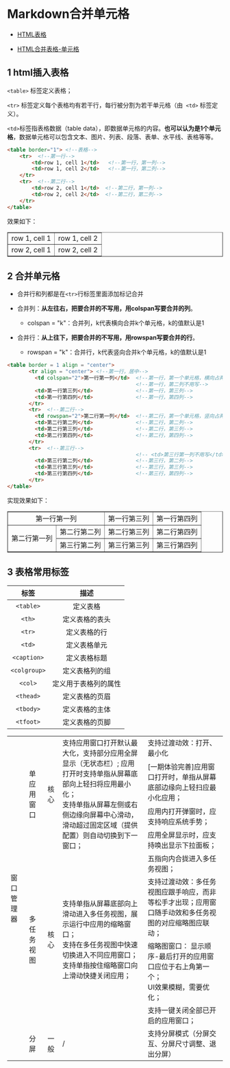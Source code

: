 # Markdown合并单元格   

- [HTML表格](https://www.runoob.com/html/html-tables.html)  

- [HTML合并表格-单元格](https://blog.csdn.net/qq_42651904/article/details/81661366)     

## 1 html插入表格   
 `<table>` 标签定义表格；     

 `<tr>` 标签定义每个表格均有若干行，每行被分割为若干单元格（由` <td>` 标签定义）。    

` <td> `标签指表格数据（table data），即数据单元格的内容。**也可以认为是1个单元格**，数据单元格可以包含文本、图片、列表、段落、表单、水平线、表格等等。      

```HTML 
<table border="1"> <!--表格-->
    <tr>  <!--第一行-->
        <td>row 1, cell 1</td>   <!--第一行，第一列-->
        <td>row 1, cell 2</td>   <!--第一行，第二列-->
    </tr>
    <tr>  <!--第二行-->
        <td>row 2, cell 1</td>	<!--第二行，第一列-->
        <td>row 2, cell 2</td>	<!--第二行，第二列-->
    </tr>
</table>   
```

效果如下： 

<table border="1">
    <tr align = "center">
        <td>row 1, cell 1</td>
        <td>row 1, cell 2</td>
    </tr>
    <tr>
        <td>row 2, cell 1</td>
        <td>row 2, cell 2</td>
    </tr>
</table> 

## 2 合并单元格    

- 合并行和列都是在`<tr>`行标签里面添加标记合并     

- 合并列：**从左往右，把要合并的不写用，用colspan写要合并的列**。
  - colspan = "k"：合并列，k代表横向合并k个单元格，k的值默认是1  
- 合并行：**从上往下，把要合并的不写用，用rowspan写要合并的行**。  
  - rowspan = "k"：合并行，k代表竖向合并k个单元格，k的值默认是1  

```html 
<table border = 1 align = "center">
       <tr align = "center"> <!--第一行，居中-->
         <td colspan="2">第一行第一列</td>  <!--第一行，第一个单元格，横向占两个格子-->
                                          <!--第一行，第二列不用写-->
         <td>第一行第三列</td>			  <!--第一行，第三列-->
         <td>第一行第四列</td>			  <!--第一行，第四列-->
       </tr>
       <tr>	 <!--第二行-->
         <td rowspan="2">第二行第一列</td>  <!--第二行，第一个单元格，竖向占两个格子-->
         <td>第二行第二列</td>			  <!--第二行，第二列-->
         <td>第二行第三列</td>			  <!--第二行，第三列-->
         <td>第二行第四列</td>			  <!--第二行，第四列-->
       </tr>
       <tr>  <!--第三行-->
                                          <!-- <td>第三行第一列不用写</td> -->
         <td>第三行第二列</td>			  <!--第三行，第二列-->
         <td>第三行第三列</td>			  <!--第三行，第三列-->
         <td>第三行第四列</td>			  <!--第三行，第四列-->
       </tr>
</table>
```

实现效果如下：

<table border = 1 align = "center">
       <tr align = "center" align = "center"> <!--第一行，居中-->
         <td colspan="2">第一行第一列</td>  <!--第一行，第一个单元格，横向占两个格子-->
                                          <!--第一行，第二列不用写-->
         <td>第一行第三列</td>			  <!--第一行，第三列-->
         <td>第一行第四列</td>			  <!--第一行，第四列-->
       </tr>
       <tr>	 <!--第二行-->
         <td rowspan="2">第二行第一列</td>  <!--第二行，第一个单元格，竖向占两个格子-->
         <td>第二行第二列</td>			  <!--第二行，第二列-->
         <td>第二行第三列</td>			  <!--第二行，第三列-->
         <td>第二行第四列</td>			  <!--第二行，第四列-->
       </tr>
       <tr>  <!--第三行-->
                                          <!-- <td>第三行第一列不用写</td> -->
         <td>第三行第二列</td>			  <!--第三行，第二列-->
         <td>第三行第三列</td>			  <!--第三行，第三列-->
         <td>第三行第四列</td>			  <!--第三行，第四列-->
       </tr>
</table>

## 3 表格常用标签  

标签	| 描述
:-:|:-:
`<table>`	| 定义表格
`<th>`	| 定义表格的表头
`<tr>`	| 定义表格的行
`<td>`	| 定义表格单元
`<caption>`	| 定义表格标题
`<colgroup>`	| 定义表格列的组
`<col>`	| 定义用于表格列的属性
`<thead>`	| 定义表格的页眉
`<tbody>`	| 定义表格的主体
`<tfoot>`	| 定义表格的页脚







<table text-align = "center" > <!--表格-->
    <tr>  <!--第一行-->
        <td rowspan="9" style=" vertical-align: middle !important " >窗口管理器</td>   <!--第一行，第二列-->
        <td rowspan="4" style=" vertical-align: middle !important ">单应用窗口</td>   <!--第一行，第二列-->
        <td rowspan="4" style=" vertical-align: middle !important ">核心</td>   <!--第一行，第二列-->
        <td rowspan="4" style=" vertical-align: middle !important ">支持应用窗口打开默认最大化，支持部分应用全屏显示（无状态栏）;
应用打开时支持单指从屏幕底部向上轻扫将应用最小化；<br>
支持单指从屏幕左侧或右侧边缘向屏幕中心滑动，<br>滑动超过固定区域（提供配置）则自动切换到下一窗口；</td>   <!--第一行，第二列-->
        <td>支持过渡动效：打开、最小化</td>	<!--第二行，第二列-->
    </tr>
    <tr>  <!--第二行-->
        <td>[一期体验完善]应用窗口打开时，单指从屏幕底部边缘向上轻扫应最小化应用；</td>
    </tr>
    <tr>  <!--第三行-->
        <td>应用内打开弹窗时，应支持响应系统手势；</td>
    </tr>
    <tr>  <!--第四行-->
        <td>应用全屏显示时，应支持唤出显示下拉面板；</td>
    </tr>
    <tr>  <!--第五行-->
    	<td rowspan="4" style=" vertical-align: middle !important ">多任务视图</td>   <!--第一行，第二列-->
        <td rowspan="4" style=" vertical-align: middle !important ">核心</td>   <!--第一行，第二列-->
        <td rowspan="4" style=" vertical-align: middle !important ">支持单指从屏幕底部向上滑动进入多任务视图，展示运行中应用的缩略窗口；<br>
支持在多任务视图中快速切换进入不同应用窗口；<br>
支持单指按住缩略窗口向上滑动快捷关闭应用；</td>   <!--第一行，第二列-->
        <td>五指向内合拢进入多任务视图；</td>
    </tr>
    <tr>  <!--第六行-->
        <td>支持过渡动效：多任务视图应跟手响应，而非等松手才出现；应用窗口随手动效和多任务视图的对应缩略图应联动；</td>
    </tr>
    <tr>  <!--第七行-->
        <td>缩略图窗口：
显示顺序-最后打开的应用窗口应位于右上角第一个；<br>
UI效果模糊，需要优化；</td>
    </tr>
    <tr>  <!--第八行-->
        <td>支持一键关闭全部已开启的应用窗口；</td>
    </tr>
    <tr>  <!--第九行-->
        <td>分屏</td>	
        <td>一般</td>	
        <td>/</td>	
        <td>支持分屏模式（分屏交互、分屏尺寸调整、退出分屏）</td>
    </tr>
</table>   
